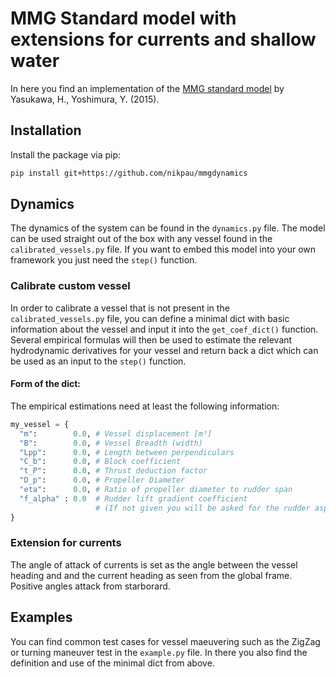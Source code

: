 # MMG Standard model with extensions for currents and shallow water

In here you find an implementation of the [MMG standard model](https://doi.org/10.1007/s00773-014-0293-y) by Yasukawa, H., Yoshimura, Y. (2015).

## Installation

Install the package via pip:

```bash
pip install git+https://github.com/nikpau/mmgdynamics
```

## Dynamics

The dynamics of the system can be found in the `dynamics.py` file. The model can be used straight out of the box with any vessel found in the `calibrated_vessels.py` file. If you want to embed this model into your own framework you just need the `step()` function.

### Calibrate custom vessel

In order to calibrate a vessel that is not present in the `calibrated_vessels.py` file, you can define a minimal dict with basic information about the vessel and input it into the `get_coef_dict()` function. Several empirical formulas will then be used to estimate the relevant hydrodynamic derivatives for your vessel and return back a dict which can be used as an input to the `step()` function.

#### Form of the dict:

The empirical estimations need at least the following information:

```python
my_vessel = {
  "m":        0.0, # Vessel displacement [m³]
  "B":        0.0, # Vessel Breadth (width)
  "Lpp":      0.0, # Length between perpendiculars
  "C_b":      0.0, # Block coefficient
  "t_P":      0.0, # Thrust deduction factor
  "D_p":      0.0, # Propeller Diameter
  "eta":      0.0, # Ratio of propeller diameter to rudder span
  "f_alpha" : 0.0  # Rudder lift gradient coefficient 
                   # (If not given you will be asked for the rudder aspect ratio)
}
```

### Extension for currents

The angle of attack of currents is set as the angle between the vessel heading and and the current heading as seen from the global frame. Positive angles attack from starborard.

## Examples

You can find common test cases for vessel maeuvering such as the ZigZag or turning maneuver test in the `example.py` file. In there you also find the definition and use of the minimal dict from above.
